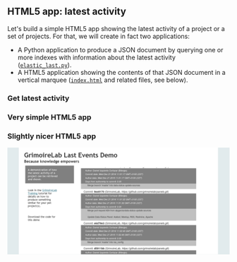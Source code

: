 ## HTML5 app: latest activity

Let's build a simple HTML5 app showing the latest activity of a project or a set of projects. For that, we will create in fact two applications:

* A Python application to produce a JSON document by querying one or more indexes with information about the latest activity ([`elastic_last.py`](https://github.com/jgbarah/GrimoireLab-training/blob/master/tools-and-tips/scripts/elastic_last.py)).
* A HTML5 application showing the contents of that JSON document in a vertical marquee ([`index.html`](https://github.com/jgbarah/GrimoireLab-training/blob/master/tools-and-tips/scripts/index.html) and related files, see below).

### Get latest activity


### Very simple HTML5 app


### Slightly nicer HTML5 app


![](/tools-and-tips/html5_app_2.png)
